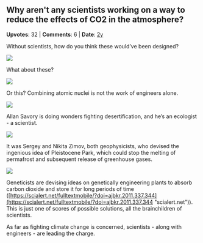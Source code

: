 ## Why aren't any scientists working on a way to reduce the effects of CO2 in the atmosphere?
    
**Upvotes**: 32 | **Comments**: 6 | **Date**: [2y](https://www.quora.com/Why-arent-any-scientists-working-on-a-way-to-reduce-the-effects-of-CO2-in-the-atmosphere/answer/Gary-Meaney)

Without scientists, how do you think these would’ve been designed?

![](https://qph.fs.quoracdn.net/main-qimg-ae3d44bb232dd00f5a672b74a139a88d-lq)

What about these?

![](https://qph.fs.quoracdn.net/main-qimg-3a4f1824d8e7d2ca294d277b398c2f95-lq)

Or this? Combining atomic nuclei is not the work of engineers alone.

![](https://qph.fs.quoracdn.net/main-qimg-0ac596436a908e2058105cda60dbbe04-lq)

Allan Savory is doing wonders fighting desertification, and he’s an ecologist - a scientist.

![](https://qph.fs.quoracdn.net/main-qimg-c8272ab5e79c7d63cdbd335c9b0e3c12-lq)

It was Sergey and Nikita Zimov, both geophysicists, who devised the ingenious idea of Pleistocene Park, which could stop the melting of permafrost and subsequent release of greenhouse gases.

![](https://qph.fs.quoracdn.net/main-qimg-1e57b53d656e40f26de367fc96115140-lq)

Geneticists are devising ideas on genetically engineering plants to absorb carbon dioxide and store it for long periods of time ([https://scialert.net/fulltextmobile/?doi=ajbkr.2011.337.344](https://scialert.net/fulltextmobile/?doi=ajbkr.2011.337.344 "scialert.net")). This is just one of scores of possible solutions, all the brainchildren of scientists.

As far as fighting climate change is concerned, scientists - along with engineers - are leading the charge.

